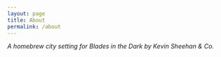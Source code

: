 ```yaml
---
layout: page
title: About
permalink: /about
---
```


*A homebrew city setting for Blades in the Dark by Kevin Sheehan & Co.*
